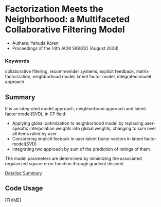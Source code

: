 Factorization Meets the Neighborhood: a Multifaceted Collaborative Filtering Model
========================================================================================

* Authers: Yehuda Koren
* Proceedings of the 14th ACM SIGKDD (August 2008)

### Keywords

collaborative filtering, recommemder systems, explicit feedback, matrix factorization, neighborhood model, latent factor model, integrated model approach


## Summary

It is an integrated model approach, neighborbood approach and latent factor model(SVD), in CF field:

* Applying global optimization to neighborhood model by replacing user-specific interpolation weights into global weights, changing to sum over all items rated by user
* Considering implicit feeback in user latent factor vectors in latent factor model(SVD)
* Integrating two approach by sum of the prediction of ratings of them

The model parameters are determined by minimizing the associated regularized square error function through gradient descent

[Detailed Summary](https://www.notion.so/Factorization-Meets-the-Neighborhood-5014b81d066a4aca9fcae42aa40c9274)


## Code Usage

[FIXME]
